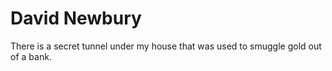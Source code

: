 # David Newbury

There is a secret tunnel under my house that was used to smuggle gold out of a bank.

